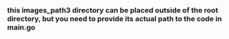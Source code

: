 ### this images_path3 directory can be placed outside of the root directory, but you need to provide its actual path to the code in main.go